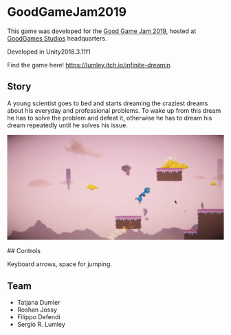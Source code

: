 # GoodGameJam2019

This game was developed for the [Good Game Jam 2019](https://itch.io/jam/good-game-jam), hosted at [GoodGames Studios](https://www.goodgamestudios.com/) headquarters.

Developed in Unity2018.3.11f1

Find the game here!
https://lumley.itch.io/infinite-dreamin

## Story

A young scientist goes to bed and starts dreaming the craziest dreams about his everyday and professional problems.
To wake up from this dream he has to solve the problem and defeat it, otherwise he has to dream his dream repeatedly until he solves his issue.

![game1](Documentation/gameplay.gif "Gameplay")

## Controls

Keyboard arrows, space for jumping.

## Team
 - Tatjana Dumler
 - Roshan Jossy
 - Filippo Defendi
 - Sergio R. Lumley